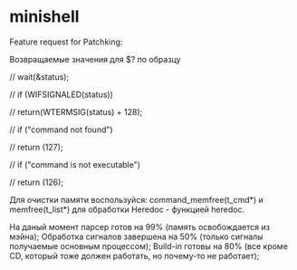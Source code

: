 # minishell

Feature request for Patchking:

Возвращаемые значения для $? по образцу

// wait(&status);

// if (WIFSIGNALED(status))

//	            return(WTERMSIG(status) + 128);

// if ("command not found")

// 	            return (127);

// if ("command is not executable")

//           	  return (126);
  
  Для очистки памяти воспользуйся: command_memfree(t_cmd*) и memfree(t_list*)
  для обработки Heredoc - функцией heredoc.

На даный момент парсер готов на 99% (память освобождается из мэйна);
Обработка сигналов завершена на 50% (только сигналы получаемые основным процессом);
Build-in готовы на 80% (все кроме CD, который тоже должен работать, но почему-то не работает);

